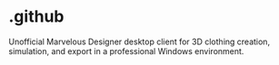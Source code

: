 # .github
Unofficial Marvelous Designer desktop client for 3D clothing creation, simulation, and export in a professional Windows environment.
